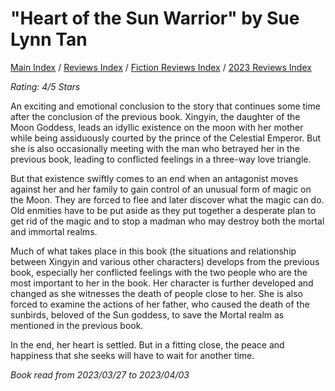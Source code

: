 # "Heart of the Sun Warrior" by Sue Lynn Tan

[Main Index](../../../README.md) / [Reviews Index](../../README.md) / [Fiction Reviews Index](../README.md) / [2023 Reviews Index](README.md)

*Rating: 4/5 Stars*

An exciting and emotional conclusion to the story that continues some time after the conclusion of the previous book. Xingyin, the daughter of the Moon Goddess, leads an idyllic existence on the moon with her mother while being assiduously courted by the prince of the Celestial Emperor. But she is also occasionally meeting with the man who betrayed her in the previous book, leading to conflicted feelings in a three-way love triangle.

But that existence swiftly comes to an end when an antagonist moves against her and her family to gain control of an unusual form of magic on the Moon. They are forced to flee and later discover what the magic can do. Old enmities have to be put aside as they put together a desperate plan to get rid of the magic and to stop a madman who may destroy both the mortal and immortal realms.

Much of what takes place in this book (the situations and relationship between Xingyin and various other characters) develops from the previous book, especially her conflicted feelings with the two people who are the most important to her in the book. Her character is further developed and changed as she witnesses the death of people close to her. She is also forced to examine the actions of her father, who caused the death of the sunbirds, beloved of the Sun goddess, to save the Mortal realm as mentioned in the previous book.

In the end, her heart is settled. But in a fitting close, the peace and happiness that she seeks will have to wait for another time.

*Book read from 2023/03/27 to 2023/04/03*
